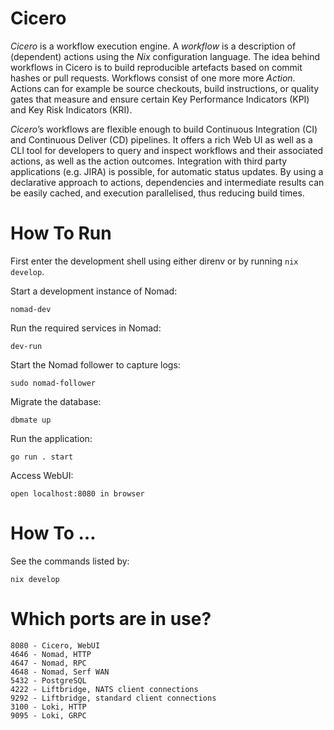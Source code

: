 # Cicero

*Cicero* is a workflow execution engine.  A *workflow* is a description of
(dependent) actions using the *Nix* configuration language. The idea behind
workflows in Cicero is to build reproducible artefacts based on commit hashes
or pull requests. Workflows consist of one more more *Action*. Actions can for
example be source checkouts, build instructions, or quality gates that measure
and ensure certain Key Performance Indicators (KPI) and Key Risk Indicators
(KRI).

*Cicero*’s workflows are flexible enough to build Continuous Integration (CI)
and Continuous Deliver (CD) pipelines. It offers a rich Web UI as well as a CLI
tool for developers to query and inspect workflows and their associated actions,
as well as the action outcomes. Integration with third party applications (e.g.
JIRA) is possible, for automatic status updates. By using a declarative
approach to actions, dependencies and intermediate results can be easily cached,
and execution parallelised, thus reducing build times.

# How To Run

First enter the development shell using either direnv or by running `nix develop`.

Start a development instance of Nomad:

    nomad-dev

Run the required services in Nomad:

    dev-run

Start the Nomad follower to capture logs:

    sudo nomad-follower

Migrate the database:

    dbmate up

Run the application:

    go run . start

Access WebUI:

    open localhost:8080 in browser

# How To …

See the commands listed by:

```
nix develop
```

# Which ports are in use?

```
8080 - Cicero, WebUI
4646 - Nomad, HTTP
4647 - Nomad, RPC
4648 - Nomad, Serf WAN
5432 - PostgreSQL
4222 - Liftbridge, NATS client connections
9292 - Liftbridge, standard client connections
3100 - Loki, HTTP
9095 - Loki, GRPC
```
